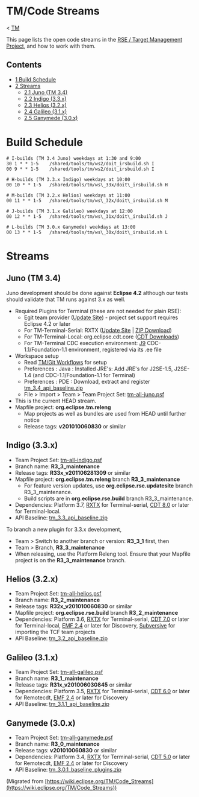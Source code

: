 

TM/Code Streams
===============

< [TM](./TM "TM")

This page lists the open code streams in the [RSE / Target Management Project](https://www.eclipse.org/tm), and how to work with them.

Contents
--------

*   [1 Build Schedule](#Build-Schedule)
*   [2 Streams](#Streams)
    *   [2.1 Juno (TM 3.4)](#Juno-.28TM-3.4.29)
    *   [2.2 Indigo (3.3.x)](#Indigo-.283.3.x.29)
    *   [2.3 Helios (3.2.x)](#Helios-.283.2.x.29)
    *   [2.4 Galileo (3.1.x)](#Galileo-.283.1.x.29)
    *   [2.5 Ganymede (3.0.x)](#Ganymede-.283.0.x.29)

Build Schedule
==============

    # I-builds (TM 3.4 Juno) weekdays at 1:30 and 9:00
    30 1 * * 1-5    /shared/tools/tm/ws2/doit_irsbuild.sh I
    00 9 * * 1-5    /shared/tools/tm/ws2/doit_irsbuild.sh I

    # H-builds (TM 3.3.x Indigo) weekdays at 10:00
    00 10 * * 1-5   /shared/tools/tm/ws\_33x/doit\_irsbuild.sh H

    # M-builds (TM 3.2.x Helios) weekdays at 11:00
    00 11 * * 1-5   /shared/tools/tm/ws\_32x/doit\_irsbuild.sh M

    # J-builds (TM 3.1.x Galileo) weekdays at 12:00
    00 12 * * 1-5   /shared/tools/tm/ws\_31x/doit\_irsbuild.sh J

    # L-builds (TM 3.0.x Ganymede) weekdays at 13:00
    00 13 * * 1-5   /shared/tools/tm/ws\_30x/doit\_irsbuild.sh L

Streams
=======

Juno (TM 3.4)
-------------

Juno development should be done against **Eclipse 4.2** although our tests should validate that TM runs against 3.x as well.

*   Required Plugins for Terminal (these are not needed for plain RSE):
    *   Egit team provider ([Update Site](http://download.eclipse.org/egit/updates)) \- project set support requires Eclipse 4.2 or later
    *   For TM-Terminal-Serial: RXTX ([Update Site](http://rxtx.qbang.org/eclipse/) | [ZIP Download](http://rxtx.qbang.org/eclipse/downloads/))
    *   For TM-Terminal-Local: org.eclipse.cdt.core ([CDT Downloads](http://eclipse.org/cdt/downloads.php))
    *   For TM-Terminal CDC execution environment: [J9](https://wiki.eclipse.org/J9 "J9") CDC-1.1/Foundation-1.1 environment, registered via its .ee file
*   Workspace setup
    *   Read [TM/Git Workflows](./Git_Workflows "TM/Git Workflows") for setup
    *   Preferences : Java : Installed JRE's: Add JRE's for J2SE-1.5, J2SE-1.4 (and CDC-1.1/Foundation-1.1 for Terminal)
    *   Preferences : PDE : Download, extract and register [tm\_3.4\_api_baseline.zip](http://archive.eclipse.org/tm/downloads/tm_3.4_api_baseline.zip)
    *   File > Import > Team > Team Project Set: [tm-all-juno.psf](https://www.eclipse.org/tm/development/tm-all-juno.psf)
*   This is the current HEAD stream.
*   Mapfile project: **org.eclipse.tm.releng**
    *   Map projects as well as bundles are used from HEAD until further notice
    *   Release tags: **v201010060830** or similar

Indigo (3.3.x)
--------------

*   Team Project Set: [tm-all-indigo.psf](https://www.eclipse.org/tm/development/tm-all-indigo.psf)
*   Branch name: **R3\_3\_maintenance**
*   Release tags: **R33x_v201106281309** or similar
*   Mapfile project: **org.eclipse.tm.releng** branch **R3\_3\_maintenance**
    *   For feature version updates, use **org.eclipse.rse.updatesite** branch R3\_3\_maintenance.
    *   Build scripts are in **org.eclipse.rse.build** branch R3\_3\_maintenance.
*   Dependencies: Platform 3.7, [RXTX](http://rxtx.qbang.org/eclipse/downloads/) for Terminal-serial, [CDT 8.0](http://eclipse.org/cdt/downloads.php) or later for Terminal-local.
*   API Baseline: [tm\_3.3\_api_baseline.zip](http://archive.eclipse.org/tm/downloads/tm_3.3_api_baseline.zip)

To branch a new plugin for 3.3.x development,

*   Team > Switch to another branch or version: **R3\_3\_1** first, then
*   Team > Branch, **R3\_3\_maintenance**
*   When releasing, use the Platform Releng tool. Ensure that your Mapfile project is on the **R3\_3\_maintenance** branch.

Helios (3.2.x)
--------------

*   Team Project Set: [tm-all-helios.psf](https://www.eclipse.org/tm/development/tm-all-helios.psf)
*   Branch name: **R3\_2\_maintenance**
*   Release tags: **R32x_v201010060830** or similar
*   Mapfile project: **org.eclipse.rse.build** branch **R3\_2\_maintenance**
*   Dependencies: Platform 3.6, [RXTX](http://rxtx.qbang.org/eclipse/downloads/) for Terminal-serial, [CDT 7.0](http://download.eclipse.org/tools/cdt/builds/) or later for Terminal-local, [EMF 2.4](https://www.eclipse.org/modeling/emf/downloads/?project=emf) or later for Discovery, [Subversive](http://eclipse.org/subversive/) for importing the TCF team projects
*   API Baseline: [tm\_3.2\_api_baseline.zip](http://archive.eclipse.org/tm/downloads/tm_3.2_api_baseline.zip)

Galileo (3.1.x)
---------------

*   Team Project Set: [tm-all-galileo.psf](https://www.eclipse.org/tm/development/tm-all-galileo.psf)
*   Branch name: **R3\_1\_maintenance**
*   Release tags: **R31x_v201006030845** or similar
*   Dependencies: Platform 3.5, [RXTX](http://rxtx.qbang.org/eclipse/downloads/) for Terminal-serial, [CDT 6.0](http://download.eclipse.org/tools/cdt/builds/) or later for Remotecdt, [EMF 2.4](https://www.eclipse.org/modeling/emf/downloads/?project=emf) or later for Discovery
*   API Baseline: [tm\_3.1.1\_api_baseline.zip](http://archive.eclipse.org/tm/downloads/tm_3.1.1_api_baseline.zip)

Ganymede (3.0.x)
----------------

*   Team Project Set: [tm-all-ganymede.psf](https://www.eclipse.org/tm/development/tm-all-ganymede.psf)
*   Branch name: **R3\_0\_maintenance**
*   Release tags: **v201010060830** or similar
*   Dependencies: Platform 3.4, [RXTX](http://rxtx.qbang.org/eclipse/downloads/) for Terminal-serial, [CDT 5.0](http://download.eclipse.org/tools/cdt/builds/) or later for Remotecdt, [EMF 2.4](https://www.eclipse.org/modeling/emf/downloads/?project=emf) or later for Discovery
*   API Baseline: [tm\_3.0.1\_baseline_plugins.zip](http://archive.eclipse.org/tm/downloads/tm_3.0.1_baseline_plugins.zip)


(Migrated from [https://wiki.eclipse.org/TM/Code_Streams](https://wiki.eclipse.org/TM/Code_Streams))